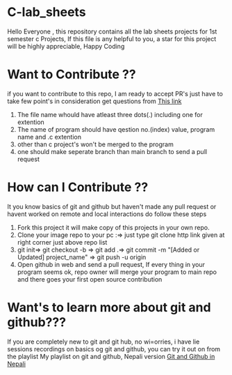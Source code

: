 # C-lab_sheets
Hello Everyone , this repository contains all the lab sheets projects for 1st semester c Projects,
If this file is any helpful to you, a star for this project will be highly appreciable, Happy Coding 


# Want to Contribute ??
if you want to contribute to this repo, I am ready to accept PR's just have to take few point's in consideration
get questions from [This link](https://docs.google.com/document/d/17XLhTKT8GGUxwNS8g3-e3KL6jFP5bz4X/edit)
1. The file name whould have atleast three dots(.) including one for extention
2. The name of program should have qestion no.(index) value, program name and .c extention
3. other than c project's won't be merged to the program 
4. one should make seperate branch than main branch to send a pull request

# How can I Contribute ??
It you know basics of git and github but haven't made any pull request or havent worked on remote and local interactions do follow these steps

1. Fork this project it will make copy of this projects in your own repo.
2. Clone your image repo to your pc :=> just type git clone http link given at right corner just above repo list
3. git init=> git checkout -b <your branch name> => git add .=> git commit -m "[Added or Updated] project_name" => git push -u origin <your branch name>
4. Open github in web and send a pull request, If every thing in your program seems ok, repo owner will merge your program to main repo and there goes your first open source contribution 
  # Want's to learn more about git and github???
  If you are completely new to git and git hub, no wi=orries, i have lie sessions recordings on basics og git and github, you can try it out on from the playlist
  My playlist on git and github, Nepali version
   [Git and Github in Nepali](https://youtube.com/playlist?list=PL1nLWvbLmIE4GS9ih1E-Ew8-BoXqS_iva)
